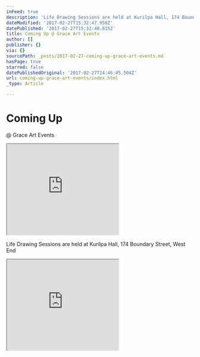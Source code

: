 ```yaml
---
inFeed: true
description: 'Life Drawing Sessions are held at Kurilpa Hall, 174 Boundary Street, West End'
dateModified: '2017-02-27T15:32:47.950Z'
datePublished: '2017-02-27T15:32:48.815Z'
title: Coming Up @ Grace Art Events
author: []
publisher: {}
via: {}
sourcePath: _posts/2017-02-27-coming-up-grace-art-events.md
hasPage: true
starred: false
datePublishedOriginal: '2017-02-27T14:46:45.504Z'
url: coming-up-grace-art-events/index.html
_type: Article

---
```

# Coming Up   
@ Grace Art Events

<iframe src="https://the-grid.github.io/ed-userhtml/?g=eJxtUF1vgzAM_CsoEn0bBLYx-pFO66T-jxBMEtVg6qSqtl_fNkx9mp_uTvaddTs_sB4hC2yUcDHOYVOWRiNMvebCElmEwtD41EoYO-g_HXjromqkXOlx3l5PIaoqwc4aQmKV16_HNEl9-AcHDVdr7QcMQ2SUZyMltJWW-Zu0TJe5-Cc5nT8tq7b-fv9YtPirvi4hskav8_p4YB86PYHIQvxBUKIj7oFfrr6PbiNFloASrbzjv_9F8yCpgmVbiTsPhgnRT1aJicR-Vy4l7W9v6GZK" height="244" style=""></iframe>

Life Drawing Sessions are held at Kurilpa Hall, 174 Boundary Street, West End

<iframe src="https://the-grid.github.io/ed-userhtml/?g=eJwtUU1P5DAM_SuTouES0SZO0qZAQQjQ7mEPSBw4p407jejHKAl0-PebznCw5ff8_GzJ9673ZsJd8F2TDTEew21RrOuaH5blMGLeLVMxmWMocGrRPh7bhvCJ6y1BSoJwK5Soc6WBa6ZKBlITsFyJnLFaaym4koyDIsLeQJVLDVBKAKF5VeqKwGbRMwIpxBZTsnU82RBwSUFkz0XOE590Wy-wU9nWXDHDoNO2Lat2L57YCdtKVtbWggFLNRAIf7zpkD75SF-_cY6B3tB_rkf64s3q5gN9xxDcMoc9PNPn0YSA5_Jj8Z9hWI5n8Bfn6ytR3wX6Znx0F8XraXCti9ss3UP5a08U_t4fcE7rzReR31xqDayWHLRS2W51Ng5NVjKW7QZ0hyE2mVQJnL_QLt6ib7KEQ_wZsckuzG0izDgua_81jqHziPPDfXH53MN_dE2DaQ" height="244" style=""></iframe>